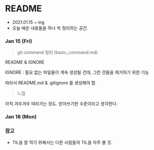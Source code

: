 # README

- 2021.01.15 ~ ing
- 오늘 배운 내용들을 하나 씩 정리하는 공간.

### Jan 15 (Fri)

> git command 정리 (basic_command.md)

README & IGNORE

IGNORE : 필요 없는 파일들이 계속 생성될 건데, 그런 것들을 제거하기 위한 기능

따라서 README.md & .gitignore 를 생성해야 함.

> 느낌

아직 겨우겨우 따라가는 정도. 받아쓰기한 수준이라고 생각한다.

### Jan 18 (Mon)



### 참고

- TIL을 잘 적기 위해서는 다른 사람들의 TIL을 자주 볼 것.

